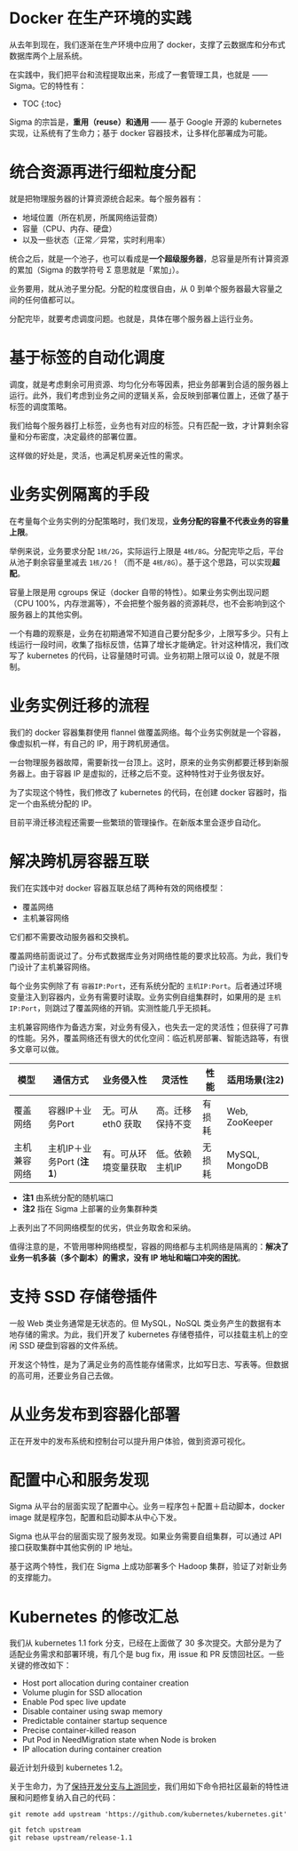 # Docker 在生产环境的实践

从去年到现在，我们逐渐在生产环境中应用了 docker，支撑了云数据库和分布式数据库两个上层系统。

在实践中，我们把平台和流程提取出来，形成了一套管理工具，也就是 —— Sigma。它的特性有：

* TOC
{:toc}

Sigma 的宗旨是，**重用（reuse）**和**通用** —— 基于 Google 开源的 kubernetes 实现，让系统有了生命力；基于 docker 容器技术，让多样化部署成为可能。

# 统合资源再进行细粒度分配

就是把物理服务器的计算资源统合起来。每个服务器有：

* 地域位置（所在机房，所属网络运营商）
* 容量（CPU、内存、硬盘）
* 以及一些状态（正常／异常，实时利用率）

统合之后，就是一个池子，也可以看成是**一个超级服务器**，总容量是所有计算资源的累加（Sigma 的数学符号 Σ 意思就是「累加」）。

业务要用，就从池子里分配。分配的粒度很自由，从 0 到单个服务器最大容量之间的任何值都可以。

分配完毕，就要考虑调度问题。也就是，具体在哪个服务器上运行业务。

# 基于标签的自动化调度

调度，就是考虑剩余可用资源、均匀化分布等因素，把业务部署到合适的服务器上运行。此外，我们考虑到业务之间的逻辑关系，会反映到部署位置上，还做了基于标签的调度策略。

我们给每个服务器打上标签，业务也有对应的标签。只有匹配一致，才计算剩余容量和分布密度，决定最终的部署位置。

这样做的好处是，灵活，也满足机房亲近性的需求。

# 业务实例隔离的手段

在考量每个业务实例的分配策略时，我们发现，**业务分配的容量不代表业务的容量上限**。

举例来说，业务要求分配 `1核/2G`，实际运行上限是 `4核/8G`。分配完毕之后，平台从池子剩余容量里减去 `1核/2G`！（而不是 `4核/8G`）。基于这个思路，可以实现**超配**。

容量上限是用 cgroups 保证（docker 自带的特性）。如果业务实例出现问题（CPU 100%，内存泄漏等），不会把整个服务器的资源耗尽，也不会影响到这个服务器上的其他实例。

一个有趣的观察是，业务在初期通常不知道自己要分配多少，上限写多少。只有上线运行一段时间，收集了指标反馈，估算了增长才能确定。针对这种情况，我们改写了 kubernetes 的代码，让容量随时可调。业务初期上限可以设 0，就是不限制。

# 业务实例迁移的流程

我们的 docker 容器集群使用 flannel 做覆盖网络。每个业务实例就是一个容器，像虚拟机一样，有自己的 IP，用于跨机房通信。

一台物理服务器故障，需要新找一台顶上。这时，原来的业务实例都要迁移到新服务器上。由于容器 IP 是虚拟的，迁移之后不变。这种特性对于业务很友好。

为了实现这个特性，我们修改了 kubernetes 的代码，在创建 docker 容器时，指定一个由系统分配的 IP。

目前平滑迁移流程还需要一些繁琐的管理操作。在新版本里会逐步自动化。

# 解决跨机房容器互联

我们在实践中对 docker 容器互联总结了两种有效的网络模型：

* 覆盖网络
* 主机兼容网络

它们都不需要改动服务器和交换机。

覆盖网络前面说过了。分布式数据库业务对网络性能的要求比较高。为此，我们专门设计了主机兼容网络。

每个业务实例除了有 `容器IP:Port`，还有系统分配的 `主机IP:Port`。后者通过环境变量注入到容器内，业务有需要时读取。业务实例自组集群时，如果用的是 `主机IP:Port`，则跳过了覆盖网络的开销。实测性能几乎无损耗。

主机兼容网络作为备选方案，对业务有侵入，也失去一定的灵活性；但获得了可靠的性能。另外，覆盖网络还有很大的优化空间：临近机房部署、智能选路等，有很多文章可以做。

| 模型       |  通信方式            | 业务侵入性        | 灵活性          | 性能 | 适用场景(注2)  |
| ---------- | --------------     | --------------   | -----         | ---- | -------- |
| 覆盖网络    | 容器IP＋业务Port     | 无。可从 eth0 获取 | 高。迁移保持不变 | 有损耗 | Web, ZooKeeper |
| 主机兼容网络 | 主机IP＋业务Port (**注1**)| 有。可从环境变量获取| 低。依赖主机IP  | 无损耗 | MySQL, MongoDB |

* **注1** 由系统分配的随机端口
* **注2** 指在 Sigma 上部署的业务集群种类

上表列出了不同网络模型的优劣，供业务取舍和采纳。

值得注意的是，不管用哪种网络模型，容器的网络都与主机网络是隔离的：**解决了业务一机多装（多个副本）的需求，没有 IP 地址和端口冲突的困扰**。

# 支持 SSD 存储卷插件

一般 Web 类业务通常是无状态的。但 MySQL，NoSQL 类业务产生的数据有本地存储的需求。为此，我们开发了 kubernetes 存储卷插件，可以挂载主机上的空闲 SSD 硬盘到容器的文件系统。

开发这个特性，是为了满足业务的高性能存储需求，比如写日志、写表等。但数据的高可用，还要业务自己去做。

# 从业务发布到容器化部署

正在开发中的发布系统和控制台可以提升用户体验，做到资源可视化。

# 配置中心和服务发现

Sigma 从平台的层面实现了配置中心。业务＝程序包＋配置＋启动脚本，docker image 就是程序包，配置和启动脚本从中心下发。

Sigma 也从平台的层面实现了服务发现。如果业务需要自组集群，可以通过 API 接口获取集群中其他实例的 IP 地址。

基于这两个特性，我们在 Sigma 上成功部署多个 Hadoop 集群，验证了对新业务的支撑能力。

# Kubernetes 的修改汇总

我们从 kubernetes 1.1 fork 分支，已经在上面做了 30 多次提交。大部分是为了适配业务需求和部署环境，有几个是 bug fix，用 issue 和 PR 反馈回社区。一些关键的修改如下：

* Host port allocation during container creation
* Volume plugin for SSD allocation
* Enable Pod spec live update
* Disable container using swap memory
* Predictable container startup sequence
* Precise container-killed reason
* Put Pod in NeedMigration state when Node is broken
* IP allocation during container creation

最近计划升级到 kubernetes 1.2。

关于生命力，为了[保持开发分支与上游同步](https://github.com/kubernetes/kubernetes/blob/master/docs/devel/development.md#keeping-your-development-fork-in-sync)，我们用如下命令把社区最新的特性进展和问题修复纳入自己的代码：

    git remote add upstream 'https://github.com/kubernetes/kubernetes.git'

    git fetch upstream
    git rebase upstream/release-1.1

